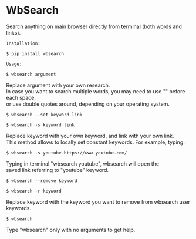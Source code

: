 # WbSearch

Search anything on main browser directly from terminal (both words and links).

`Installation:`

    $ pip install wbsearch

`Usage:`

    $ wbsearch argument

Replace argument with your own research. \
In case you want to search multiple words, you may need to use "\" before each space, \
or use double quotes around, depending on your operating system.

    $ wbsearch --set keyword link
    
    $ wbsearch -s keyword link

Replace keyword with your own keyword, and link with your own link. \
This method allows to locally set constant keywords.
For example, typing:
    
    $ wbsearch -s youtube https://www.youtube.com/ 

Typing in terminal "wbsearch youtube", wbsearch will open the \
saved link referring to "youtube" keyword.

    $ wbsearch --remove keyword
    
    $ wbsearch -r keyword

Replace keyword with the keyword you want to remove from wbsearch user keywords.

    $ wbsearch

Type "wbsearch" only with no arguments to get help.